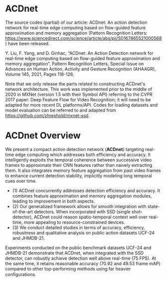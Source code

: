 # ACDnet
The source codes (partial) of our article: ACDnet: An action detection network for real-time edge computing based on flow-guided feature approximation and memory aggregation (Pattern Recognition Letters: https://www.sciencedirect.com/science/article/abs/pii/S0167865521000568) have been released. 

Y. Liu, F. Yang, and D. Ginhac, “ACDnet: An Action Detection network for real-time edge computing based on flow-guided feature approximation and memory aggregation”, Pattern Recognition Letters, Special Issue on Advances on Human Action, Activity and Gesture Recognition (AHAAGR), Volume 145, 2021, Pages 118-126,

Note that we only release the parts related to constructing ACDnet's network architecture. This work was implemented prior to the middle of 2020 in MXNet (version 1.5 with their Symbol API) referring to the CVPR 2017 paper: Deep Feature Flow for Video Recognition; it will need to be adapted for more recent DL platforms/API. Codes for loading datasets and model evaluation can be referred to and adapted from https://github.com/zhreshold/mxnet-ssd.

# ACDnet Overview
We present a compact action detection network (**ACDnet**) targeting real-time edge computing which addresses both efficiency and accuracy. It intelligently exploits the temporal coherence between successive video frames to approximate their CNN features rather than naively extracting them. It also integrates memory feature aggregation from past video frames to enhance current detection stability, implicitly modeling long temporal cues over time.

* (1) ACDnet concurrently addresses detection efficiency and accuracy. It combines feature approximation and memory aggregation modules, leading to improvement in both aspects.
* (2) Our generalized framework allows for smooth integration with state-of-the-art detectors. When incorporated with SSD (single shot-detector), ACDnet could reason spatio-temporal context well over real-time, more appealing to resource-constrained devices.
* (3) We conduct detailed studies in terms of accuracy, efficiency, robustness and qualitative analysis on public action datasets UCF-24 and JHMDB-21.

Experiments conducted on the public benchmark datasets UCF-24 and JHMDB-21 demonstrate that ACDnet, when integrated with the SSD detector, can robustly achieve detection well above real-time (75 FPS). At the same time, it retains reasonable accuracy (70.92 and 49.53 frame mAP) compared to other top-performing methods using far heavier conﬁgurations.
